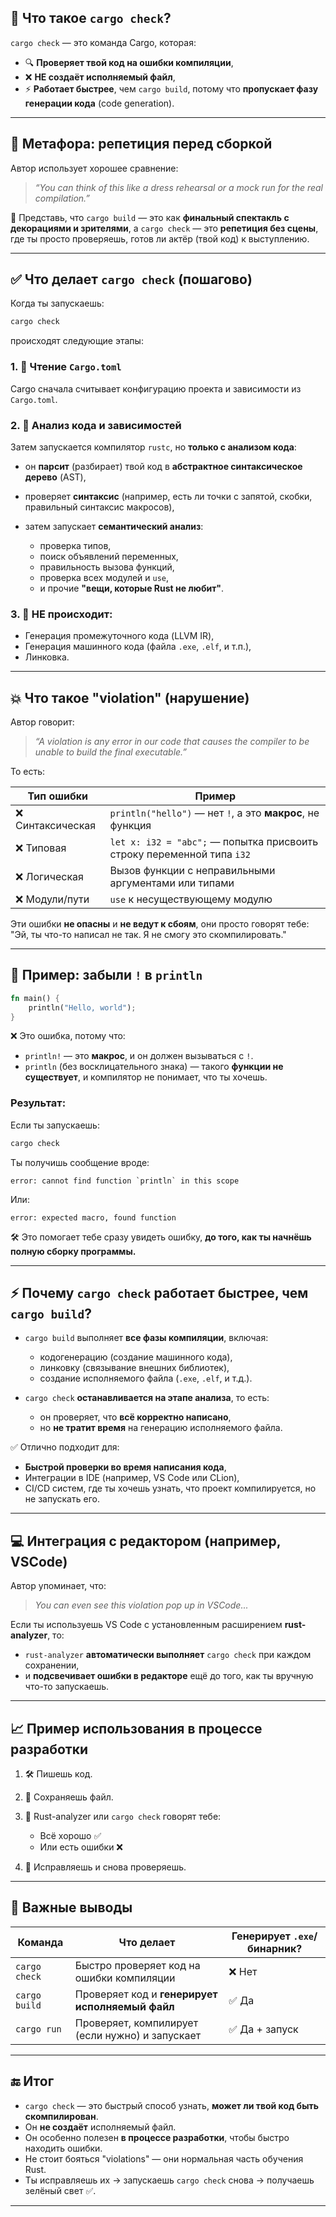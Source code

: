 ## 🚧 Что такое `cargo check`?

`cargo check` — это команда Cargo, которая:

- 🔍 **Проверяет твой код на ошибки компиляции**,
- ❌ **НЕ создаёт исполняемый файл**,
- ⚡ **Работает быстрее**, чем `cargo build`, потому что **пропускает фазу генерации кода** (code generation).

---

## 🧠 Метафора: репетиция перед сборкой

Автор использует хорошее сравнение:

> _“You can think of this like a dress rehearsal or a mock run for the real compilation.”_

📌 Представь, что `cargo build` — это как **финальный спектакль с декорациями и зрителями**, а `cargo check` — это **репетиция без сцены**, где ты просто проверяешь, готов ли актёр (твой код) к выступлению.

---

## ✅ Что делает `cargo check` (пошагово)

Когда ты запускаешь:

```bash
cargo check
```

происходят следующие этапы:

### 1. 🧾 Чтение `Cargo.toml`

Cargo сначала считывает конфигурацию проекта и зависимости из `Cargo.toml`.

### 2. 🧱 Анализ кода и зависимостей

Затем запускается компилятор `rustc`, но **только с анализом кода**:

- он **парсит** (разбирает) твой код в **абстрактное синтаксическое дерево** (AST),
- проверяет **синтаксис** (например, есть ли точки с запятой, скобки, правильный синтаксис макросов),
- затем запускает **семантический анализ**:

  - проверка типов,
  - поиск объявлений переменных,
  - правильность вызова функций,
  - проверка всех модулей и `use`,
  - и прочие **"вещи, которые Rust не любит"**.

### 3. 🚫 НЕ происходит:

- Генерация промежуточного кода (LLVM IR),
- Генерация машинного кода (файла `.exe`, `.elf`, и т.п.),
- Линковка.

---

## 💥 Что такое "violation" (нарушение)

Автор говорит:

> _“A violation is any error in our code that causes the compiler to be unable to build the final executable.”_

То есть:

| Тип ошибки        | Пример                                                                 |
| ----------------- | ---------------------------------------------------------------------- |
| ❌ Синтаксическая | `println("hello")` — нет `!`, а это **макрос**, не функция             |
| ❌ Типовая        | `let x: i32 = "abc";` — попытка присвоить строку переменной типа `i32` |
| ❌ Логическая     | Вызов функции с неправильными аргументами или типами                   |
| ❌ Модули/пути    | `use` к несуществующему модулю                                         |

Эти ошибки **не опасны** и **не ведут к сбоям**, они просто говорят тебе: "Эй, ты что-то написал не так. Я не смогу это скомпилировать."

---

## 🧪 Пример: забыли `!` в `println`

```rust
fn main() {
    println("Hello, world");
}
```

❌ Это ошибка, потому что:

- `println!` — это **макрос**, и он должен вызываться с `!`.
- `println` (без восклицательного знака) — такого **функции не существует**, и компилятор не понимает, что ты хочешь.

### Результат:

Если ты запускаешь:

```bash
cargo check
```

Ты получишь сообщение вроде:

```
error: cannot find function `println` in this scope
```

Или:

```
error: expected macro, found function
```

🛠️ Это помогает тебе сразу увидеть ошибку, **до того, как ты начнёшь полную сборку программы.**

---

## ⚡ Почему `cargo check` работает быстрее, чем `cargo build`?

- `cargo build` выполняет **все фазы компиляции**, включая:

  - кодогенерацию (создание машинного кода),
  - линковку (связывание внешних библиотек),
  - создание исполняемого файла (`.exe`, `.elf`, и т.д.).

- `cargo check` **останавливается на этапе анализа**, то есть:

  - он проверяет, что **всё корректно написано**,
  - но **не тратит время** на генерацию исполняемого файла.

✅ Отлично подходит для:

- **Быстрой проверки во время написания кода**,
- Интеграции в IDE (например, VS Code или CLion),
- CI/CD систем, где ты хочешь узнать, что проект компилируется, но не запускать его.

---

## 💻 Интеграция с редактором (например, VSCode)

Автор упоминает, что:

> _You can even see this violation pop up in VSCode..._

Если ты используешь VS Code с установленным расширением **rust-analyzer**, то:

- `rust-analyzer` **автоматически выполняет** `cargo check` при каждом сохранении,
- и **подсвечивает ошибки в редакторе** ещё до того, как ты вручную что-то запускаешь.

---

## 📈 Пример использования в процессе разработки

1. 🛠️ Пишешь код.
2. 💾 Сохраняешь файл.
3. 🚦 Rust-analyzer или `cargo check` говорят тебе:

   - Всё хорошо ✅
   - Или есть ошибки ❌

4. 🔁 Исправляешь и снова проверяешь.

---

## 📌 Важные выводы

| Команда       | Что делает                                      | Генерирует `.exe`/бинарник? |
| ------------- | ----------------------------------------------- | --------------------------- |
| `cargo check` | Быстро проверяет код на ошибки компиляции       | ❌ Нет                      |
| `cargo build` | Проверяет код и **генерирует исполняемый файл** | ✅ Да                       |
| `cargo run`   | Проверяет, компилирует (если нужно) и запускает | ✅ Да + запуск              |

---

## 🔚 Итог

- `cargo check` — это быстрый способ узнать, **может ли твой код быть скомпилирован**.
- Он **не создаёт** исполняемый файл.
- Он особенно полезен **в процессе разработки**, чтобы быстро находить ошибки.
- Не стоит бояться "violations" — они нормальная часть обучения Rust.
- Ты исправляешь их → запускаешь `cargo check` снова → получаешь зелёный свет ✅.

---
